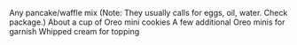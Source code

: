 Any pancake/waffle mix (Note: They usually calls for eggs, oil, water. Check package.)
About a cup of Oreo mini cookies
A few additional Oreo minis for garnish
Whipped cream for topping